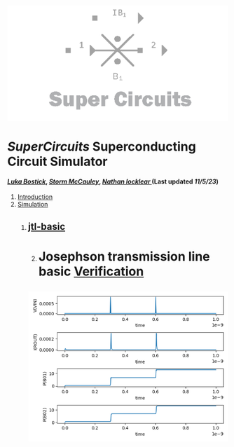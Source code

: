 ![](/img/external_image.png)

# *SuperCircuits* Superconducting Circuit Simulator
#### *[Luka Bostick](https://github.com/LukaBostick)*, *[Storm McCauley](https://github.com/StormMcCauley)*, *[Nathan locklear ](https://github.com/Nathanos4)* (Last updated *11/5/23*)

1. [Introduction](/OpenCircuits/README.md)
2. [Simulation](###Simulation)
    1. [jtl-basic](//Simulation/jtl_basic.md)
        ---
        2.  # Josephson transmission line basic  [Verification](//Simulation/jtl-basic-verification.md) 
        ![](/img/ex_jtl_basic_figure.png)
        ---